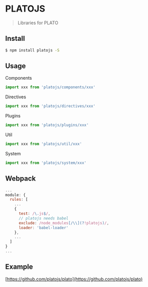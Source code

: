 # PLATOJS

> Libraries for PLATO

## Install

```bash
$ npm install platojs -S
```

## Usage

Components

```js
import xxx from 'platojs/components/xxx'
```

Directives

```js
import xxx from 'platojs/directives/xxx'
```

Plugins

```js
import xxx from 'platojs/plugins/xxx'
```

Util

```js
import xxx from 'platojs/util/xxx'
```

System

```js
import xxx from 'platojs/system/xxx'
```

## Webpack

```js
...
module: {
  rules: [
    ...
    {
      test: /\.js$/,
      // platojs needs babel
      exclude: /node_modules[/\\](?!platojs)/,
      loader: 'babel-loader'
    },
    ...
  ]
}
...
```

## Example

[https://github.com/platojs/plato](https://github.com/platojs/plato)
